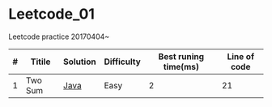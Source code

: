 # Leetcode_01
Leetcode practice 20170404~

#|Titile           |Solution                                      |Difficulty|Best runing time(ms)|Line of code|
-|-----------------|----------------------------------------------|----------|--------------------|------------|
1|Two Sum          |[Java](./Leetcode_01/Java/Two\Sum)            |Easy      |2                   |21          |

